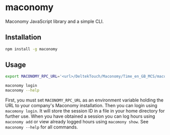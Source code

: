 # maconomy

Maconomy JavaScript library and a simple CLI.

## Installation
```bash
npm install -g maconomy
```

## Usage
```bash
export MACONOMY_RPC_URL='<url>/DeltekTouch/Maconomy/Time_en_GB_MCS/maconomyshared/backend/RemoteCall.php'

maconomy login
maconomy --help
```

First, you must set `MACONOMY_RPC_URL` as an environment variable holding the URL to your company's Maconomy installation. Then you can login using `macomony login`. It will store the session ID in a file in your home directory for further use. When you have obtained a session you can log hours using `maconomy add` or view already logged hours using `macomony show`. See `maconomy --help` for all commands.

